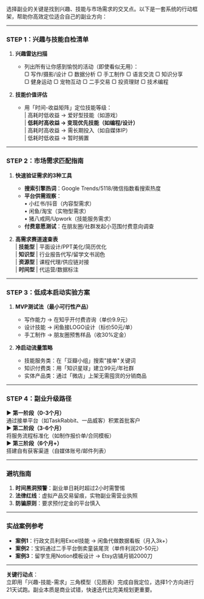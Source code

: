 选择副业的关键是找到兴趣、技能与市场需求的交叉点。以下是一套系统的行动框架，帮助你高效定位适合自己的副业方向：

---

### **STEP 1：兴趣与技能自检清单**
1. **兴趣雷达扫描**  
   - 列出所有让你感到愉悦的活动（即使看似无用）：  
     ▢ 写作/摄影/设计 ▢ 数据分析 ▢ 手工制作 ▢ 语言交流 ▢ 知识分享  
     ▢ 健身运动 ▢ 宠物互动 ▢ 二手交易 ▢ 投资理财 ▢ 技术编程  

2. **技能价值评估**  
   - 用「时间-收益矩阵」定位技能等级：  
     | 高耗时低收益 → 爱好型技能（如游戏）  
     | **低耗时高收益 → 变现优先技能（如编程/设计）**  
     | 高耗时高收益 → 需长期投入（如自媒体IP）  
     | 低耗时低收益 → 暂时搁置

---

### **STEP 2：市场需求匹配指南**
1. **快速验证需求的3种工具**  
   - **搜索引擎热词**：Google Trends/5118/微信指数看搜索热度  
   - **平台供需观察**：  
     • 小红书/抖音（内容型需求）  
     • 闲鱼/淘宝（实物型需求）  
     • 猪八戒网/Upwork（技能服务需求）  
   - **付费意愿测试**：在朋友圈/社群发起小范围付费意向调查

2. **高需求赛道速查表**  
   | **技能型** | 平面设计/PPT美化/简历优化  
   | **知识型** | 行业报告代写/留学文书润色  
   | **资源型** | 课程代理/供应链对接  
   | **时间型** | 代运营/数据标注  

---

### **STEP 3：低成本启动实验方案**
1. **MVP测试法（最小可行性产品）**  
   - 写作能力 → 在知乎开付费咨询（单价9.9元）  
   - 设计技能 → 闲鱼接LOGO设计（标价50元/单）  
   - 手工制作 → 朋友圈预售样品（收30%定金）

2. **冷启动流量策略**  
   - 技能服务类：在「豆瓣小组」搜索"接单"关键词  
   - 知识付费类：用「知识星球」建立99元/年社群  
   - 实体产品类：通过「微店」上架无需囤货的分销商品

---

### **STEP 4：副业升级路径**
**▶ 第一阶段（0-3个月）**  
通过接单平台（如TaskRabbit、一品威客）积累首批客户  
**▶ 第二阶段（3-6个月）**  
将服务流程标准化（如制作报价单/合同模板）  
**▶ 第三阶段（6个月+）**  
搭建自有获客渠道（自媒体账号/邮件列表）

---

### **避坑指南**
1. **时间黑洞预警**：副业单日耗时超过2小时需警惕  
2. **法律红线**：虚拟产品交易留痕，实物副业需营业执照  
3. **防骗原则**：要求预付定金的平台慎入  

---

### **实战案例参考**
- **案例1**：行政文员利用Excel技能 → 闲鱼代做数据看板（月入3k+）  
- **案例2**：宝妈通过二手平台倒卖童装尾货（单件利润20-50元）  
- **案例3**：留学生用Notion模板设计 → Etsy店铺月销2000刀  

---

**关键行动点**：  
立即用「兴趣-技能-需求」三角模型（见图表）完成自我定位，选择1个方向进行21天试跑。副业本质是商业试错，快速迭代比完美规划更重要。

